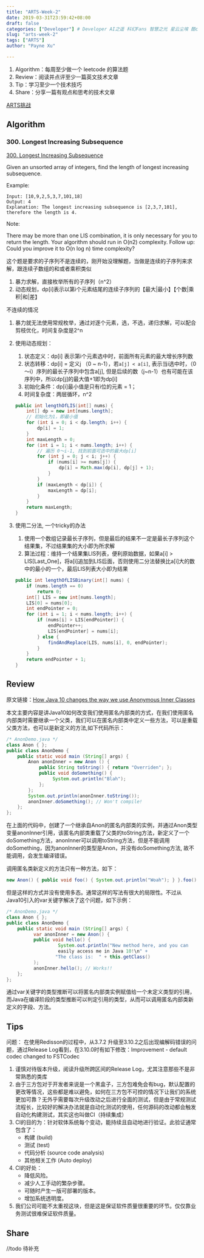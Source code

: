 ```yaml
---
title: "ARTS-Week-2"
date: 2019-03-31T23:59:42+08:00
draft: false
categories: ["Developer"] # Developer AI之遥 科幻Fans 智慧之光 星云尘埃 酷cool玩
slug: "arts-week-2"
tags: ["ARTS"]
author: "Payne Xu"

---
```


1. Algorithm：每周至少做一个 leetcode 的算法题
2. Review：阅读并点评至少一篇英文技术文章
3. Tip：学习至少一个技术技巧
4. Share：分享一篇有观点和思考的技术文章

[ARTS挑战](https://www.zhihu.com/question/301150832)

## Algorithm

### 300. Longest Increasing Subsequence

[300. Longest Increasing Subsequence](https://leetcode.com/problems/longest-increasing-subsequence/)

Given an unsorted array of integers, find the length of longest increasing subsequence.

Example:

```text
Input: [10,9,2,5,3,7,101,18]
Output: 4 
Explanation: The longest increasing subsequence is [2,3,7,101], therefore the length is 4. 
```

Note:

There may be more than one LIS combination, it is only necessary for you to return the length.
Your algorithm should run in O(n2) complexity.
Follow up: Could you improve it to O(n log n) time complexity?

这个题是要求的子序列不是连续的，刚开始没理解题，当做是连续的子序列来求解，跟连续子数组的和或者乘积类似

1. 暴力求解，直接枚举所有的子序列（n^2）
2. 动态规划，dp[i]表示以第i个元素结尾的连续子序列的【最大|最小】【个数|乘积|和|差】

不连续的情况

1. 暴力就无法使用常规枚举，通过对逐个元素，选，不选，递归求解，可以配合剪枝优化，时间复杂度是2^n
2. 使用动态规划：
   1. 状态定义：dp[i] 表示第i个元素选中时，前面所有元素的最大增长序列数
   2. 状态转移：dp[i] = 定义j （0 ~ n-1），若`a[j] < a[i]`, 表示当i选中时，（0～i）序列的最长子序列中包含a[j], 但是后续的数（j~n-1）也有可能在该序列中，所以dp[j]的最大值+1即为dp[i]
   3. 初始化条件：dp[i]最小值是只有i位的元素 = 1；
   4. 时间复杂度：两层循环，n^2

    ```java
    public int lengthOfLIS(int[] nums) {
        int[] dp = new int[nums.length];
        // 初始化为1，即最小值
        for (int i = 0; i < dp.length; i++) {
            dp[i] = 1;
        }
        int maxLength = 0;
        for (int i = 1; i < nums.length; i++) {
            // 遍历 0～i-1, 找到前面可选中的最大dp[i]
            for (int j = 0; j < i; j++) {
                if (nums[i] >= nums[j]) {
                    dp[i] = Math.max(dp[i], dp[j] + 1);
                }
            }
            if (maxLength < dp[i]) {
                maxLength = dp[i];
            }
        }
        return maxLength;
    }
    ```

3. 使用二分法, 一个tricky的办法
   1. 使用一个数组记录最长子序列，但是最后的结果不一定是最长子序列这个结果集，不过结果集的大小即为所求解
   2. 算法过程：维持一个结果集LIS列表，便利原始数据，如果a[i] > LIS[Last_One]，将a[i]追加到LIS后面，否则使用二分法替换比a[i]大的数中的最小的一个，最后LIS列表大小即为结果

    ```java
    public int lengthOfLISBinary(int[] nums) {
        if (nums.length == 0)
            return 0;
        int[] LIS = new int[nums.length];
        LIS[0] = nums[0];
        int endPointer = 0;
        for (int i = 1; i < nums.length; i++) {
            if (nums[i] > LIS[endPointer]) {
                endPointer++;
                LIS[endPointer] = nums[i];
            } else {
                findAndReplace(LIS, nums[i], 0, endPointer);
            }
        }
        return endPointer + 1;
    }
    ```

## Review

原文链接：[How Java 10 changes the way we use Anonymous Inner Classes](https://medium.com/the-java-report/how-java-10-changes-the-way-we-use-anonymous-inner-classes-b3735cf45593)

本文主要内容是讲Java10如何改变我们使用匿名内部类的方式，在我们使用匿名内部类时需要继承一个父类，我们可以在匿名内部类中定义一些方法，可以是重载父类方法，也可以是新定义的方法,如下代码所示：

```java
/* AnonDemo.java */
class Anon { };
public class AnonDemo {
    public static void main (String[] args) {
        Anon anonInner = new Anon () { 
            public String toString() { return "Overriden"; };
            public void doSomething() {
                 System.out.println("Blah");
            };
        };
        System.out.println(anonInner.toString());       
        anonInner.doSomething(); // Won't compile!
    };
};

```

在上面的代码中，创建了一个继承自Anon的匿名内部类的实例，并通过Anon类型变量anonInner引用，该匿名内部类重载了父类的toString方法，新定义了一个doSomething方法，anonInner可以调用toString方法，但是不能调用doSomething，因为anonInner的类型是Anon，并没有doSomething方法, 故不能调用，会发生编译错误。

调用匿名类新定义的方法只有一种方法，如下：

```java
new Anon() { public void foo() { System.out.println("Woah"); } }.foo();
```

但是这样的方式并没有使用多态。通常这样的写法有很大的局限性。不过从Java10引入的var关键字解决了这个问题，如下示例：

```java
/* AnonDemo.java */
class Anon { };
public class AnonDemo {
    public static void main (String[] args) {
          var anonInner = new Anon() {
          public void hello() { 
                   System.out.println("New method here, and you can
                   easily access me in Java 10!\n" +
                  "The class is:  " + this.getClass() 
          ); 
          anonInner.hello(); // Works!!
    };
};
```

通过var关键字的类型推断可以将匿名内部类实例赋值给一个未定义类型的引用，而Java在编译阶段的类型推断可以判定引用的类型，从而可以调用匿名内部类新定义的字段、方法。

## Tips

问题： 在使用Redisson的过程中，从3.7.2 升级至3.10.2之后出现编解码错误的问题，通过Release Log看到，在3.10.0时有如下修改：Improvement - default codec changed to FSTCodec

1. 谨慎对待版本升级，阅读升级所跨区间的Release Log，尤其注意那些不是非常熟悉的类库
2. 由于三方包对于开发者来说是一个黑盒子，三方包难免会有bug，默认配置的更改等情况，这些都是难以避免，如何在三方包不可控的情况下让我们的系统更加可靠？无外乎需要每次升级改动之后进行全面的测试，但是由于常规测试流程长，比较好的解决办法就是自动化测试的使用，任何源码的改动都会触发自动化构建测试，其实这也叫做CI（持续集成）
3. CI的目的为：针对软体系统每个变动，能持续且自动地进行验证。此验证通常包含了：
   - 构建 (build)
   - 测试 (test)
   - 代码分析 (source code analysis)
   - 其他相关工作 (Auto deploy)
4. CI的好处：
   - 降低风险。
   - 减少人工手动的繁杂步骤。
   - 可随时产生一版可部署的版本。
   - 增加系统透明度。
5. 我们公司可能不太重视这块，但是这是保证软件质量很重要的环节。仅仅靠业务测试很难保证软件质量。

## Share

//todo 待补充